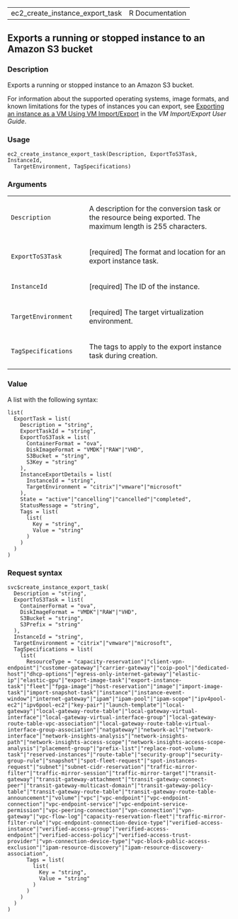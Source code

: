 <table style="width: 100%;">
<tbody>
<tr class="odd">
<td>ec2_create_instance_export_task</td>
<td style="text-align: right;">R Documentation</td>
</tr>
</tbody>
</table>

## Exports a running or stopped instance to an Amazon S3 bucket

### Description

Exports a running or stopped instance to an Amazon S3 bucket.

For information about the supported operating systems, image formats,
and known limitations for the types of instances you can export, see
[Exporting an instance as a VM Using VM
Import/Export](https://docs.aws.amazon.com/vm-import/latest/userguide/vmexport.html)
in the *VM Import/Export User Guide*.

### Usage

    ec2_create_instance_export_task(Description, ExportToS3Task, InstanceId,
      TargetEnvironment, TagSpecifications)

### Arguments

<table>
<colgroup>
<col style="width: 35%" />
<col style="width: 65%" />
</colgroup>
<tbody>
<tr class="odd">
<td><code
id="ec2_create_instance_export_task_:_Description">Description</code></td>
<td><p>A description for the conversion task or the resource being
exported. The maximum length is 255 characters.</p></td>
</tr>
<tr class="even">
<td><code
id="ec2_create_instance_export_task_:_ExportToS3Task">ExportToS3Task</code></td>
<td><p>[required] The format and location for an export instance
task.</p></td>
</tr>
<tr class="odd">
<td><code
id="ec2_create_instance_export_task_:_InstanceId">InstanceId</code></td>
<td><p>[required] The ID of the instance.</p></td>
</tr>
<tr class="even">
<td><code
id="ec2_create_instance_export_task_:_TargetEnvironment">TargetEnvironment</code></td>
<td><p>[required] The target virtualization environment.</p></td>
</tr>
<tr class="odd">
<td><code
id="ec2_create_instance_export_task_:_TagSpecifications">TagSpecifications</code></td>
<td><p>The tags to apply to the export instance task during
creation.</p></td>
</tr>
</tbody>
</table>

### Value

A list with the following syntax:

    list(
      ExportTask = list(
        Description = "string",
        ExportTaskId = "string",
        ExportToS3Task = list(
          ContainerFormat = "ova",
          DiskImageFormat = "VMDK"|"RAW"|"VHD",
          S3Bucket = "string",
          S3Key = "string"
        ),
        InstanceExportDetails = list(
          InstanceId = "string",
          TargetEnvironment = "citrix"|"vmware"|"microsoft"
        ),
        State = "active"|"cancelling"|"cancelled"|"completed",
        StatusMessage = "string",
        Tags = list(
          list(
            Key = "string",
            Value = "string"
          )
        )
      )
    )

### Request syntax

    svc$create_instance_export_task(
      Description = "string",
      ExportToS3Task = list(
        ContainerFormat = "ova",
        DiskImageFormat = "VMDK"|"RAW"|"VHD",
        S3Bucket = "string",
        S3Prefix = "string"
      ),
      InstanceId = "string",
      TargetEnvironment = "citrix"|"vmware"|"microsoft",
      TagSpecifications = list(
        list(
          ResourceType = "capacity-reservation"|"client-vpn-endpoint"|"customer-gateway"|"carrier-gateway"|"coip-pool"|"dedicated-host"|"dhcp-options"|"egress-only-internet-gateway"|"elastic-ip"|"elastic-gpu"|"export-image-task"|"export-instance-task"|"fleet"|"fpga-image"|"host-reservation"|"image"|"import-image-task"|"import-snapshot-task"|"instance"|"instance-event-window"|"internet-gateway"|"ipam"|"ipam-pool"|"ipam-scope"|"ipv4pool-ec2"|"ipv6pool-ec2"|"key-pair"|"launch-template"|"local-gateway"|"local-gateway-route-table"|"local-gateway-virtual-interface"|"local-gateway-virtual-interface-group"|"local-gateway-route-table-vpc-association"|"local-gateway-route-table-virtual-interface-group-association"|"natgateway"|"network-acl"|"network-interface"|"network-insights-analysis"|"network-insights-path"|"network-insights-access-scope"|"network-insights-access-scope-analysis"|"placement-group"|"prefix-list"|"replace-root-volume-task"|"reserved-instances"|"route-table"|"security-group"|"security-group-rule"|"snapshot"|"spot-fleet-request"|"spot-instances-request"|"subnet"|"subnet-cidr-reservation"|"traffic-mirror-filter"|"traffic-mirror-session"|"traffic-mirror-target"|"transit-gateway"|"transit-gateway-attachment"|"transit-gateway-connect-peer"|"transit-gateway-multicast-domain"|"transit-gateway-policy-table"|"transit-gateway-route-table"|"transit-gateway-route-table-announcement"|"volume"|"vpc"|"vpc-endpoint"|"vpc-endpoint-connection"|"vpc-endpoint-service"|"vpc-endpoint-service-permission"|"vpc-peering-connection"|"vpn-connection"|"vpn-gateway"|"vpc-flow-log"|"capacity-reservation-fleet"|"traffic-mirror-filter-rule"|"vpc-endpoint-connection-device-type"|"verified-access-instance"|"verified-access-group"|"verified-access-endpoint"|"verified-access-policy"|"verified-access-trust-provider"|"vpn-connection-device-type"|"vpc-block-public-access-exclusion"|"ipam-resource-discovery"|"ipam-resource-discovery-association",
          Tags = list(
            list(
              Key = "string",
              Value = "string"
            )
          )
        )
      )
    )

